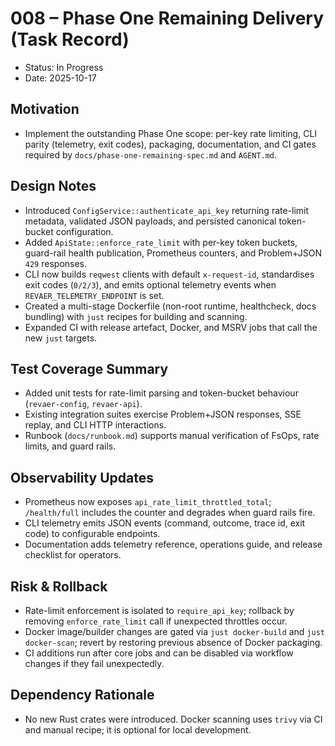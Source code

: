 # 008 – Phase One Remaining Delivery (Task Record)

- Status: In Progress
- Date: 2025-10-17

## Motivation
- Implement the outstanding Phase One scope: per-key rate limiting, CLI parity (telemetry, exit codes), packaging, documentation, and CI gates required by `docs/phase-one-remaining-spec.md` and `AGENT.md`.

## Design Notes
- Introduced `ConfigService::authenticate_api_key` returning rate-limit metadata, validated JSON payloads, and persisted canonical token-bucket configuration.
- Added `ApiState::enforce_rate_limit` with per-key token buckets, guard-rail health publication, Prometheus counters, and Problem+JSON `429` responses.
- CLI now builds `reqwest` clients with default `x-request-id`, standardises exit codes (`0/2/3`), and emits optional telemetry events when `REVAER_TELEMETRY_ENDPOINT` is set.
- Created a multi-stage Dockerfile (non-root runtime, healthcheck, docs bundling) with `just` recipes for building and scanning.
- Expanded CI with release artefact, Docker, and MSRV jobs that call the new `just` targets.

## Test Coverage Summary
- Added unit tests for rate-limit parsing and token-bucket behaviour (`revaer-config`, `revaer-api`).
- Existing integration suites exercise Problem+JSON responses, SSE replay, and CLI HTTP interactions.
- Runbook (`docs/runbook.md`) supports manual verification of FsOps, rate limits, and guard rails.

## Observability Updates
- Prometheus now exposes `api_rate_limit_throttled_total`; `/health/full` includes the counter and degrades when guard rails fire.
- CLI telemetry emits JSON events (command, outcome, trace id, exit code) to configurable endpoints.
- Documentation adds telemetry reference, operations guide, and release checklist for operators.

## Risk & Rollback
- Rate-limit enforcement is isolated to `require_api_key`; rollback by removing `enforce_rate_limit` call if unexpected throttles occur.
- Docker image/builder changes are gated via `just docker-build` and `just docker-scan`; revert by restoring previous absence of Docker packaging.
- CI additions run after core jobs and can be disabled via workflow changes if they fail unexpectedly.

## Dependency Rationale
- No new Rust crates were introduced. Docker scanning uses `trivy` via CI and manual recipe; it is optional for local development.
